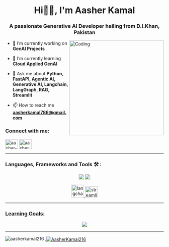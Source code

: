 <h1 align="center">Hi👋🏻, I'm Aasher Kamal</h1>
<h3 align="center">A passionate Generative AI Developer hailing from D.I.Khan, Pakistan</h3>
<img align="right" alt="Coding" width="300" src="https://i.pinimg.com/originals/81/17/8b/81178b47a8598f0c81c4799f2cdd4057.gif">

- 🔭 I’m currently working on **GenAI Projects**

- 🌱 I’m currently learning **Cloud Applied GenAI**

- 💬 Ask me about **Python, FastAPI, Agentic AI, Generative AI, Langchain, LangGraph, RAG, Streamlit**

- 📫 How to reach me **aasherkamal786@gmail.com**
  
<h3 align="left">Connect with me:</h3>
<p align="left">
<a href="https://linkedin.com/in/aasher-kamal-a227a124b" target="blank"><img align="center" src="https://raw.githubusercontent.com/rahuldkjain/github-profile-readme-generator/master/src/images/icons/Social/linked-in-alt.svg" alt="aasher-kamal-a227a124b" height="30" width="40" /></a>
<a href="https://www.facebook.com/profile.php?id=100078955913528&mibextid=ZbWKwL" target="blank"><img align="center" src="https://raw.githubusercontent.com/rahuldkjain/github-profile-readme-generator/master/src/images/icons/Social/facebook.svg" alt="aasher kamal" height="30" width="40" /></a>
</p>

<hr>
<h3 align="left">Languages, Frameworks and Tools 🛠️ : </h3>

<p align='center'>
	<img src="https://skillicons.dev/icons?i=python,fastapi,supabase,postgres,docker"/>
	<img src="https://skillicons.dev/icons?i=git,github,vscode,postman" />
	
</p>
<p align='center'>
	<a href="https://www.langchain.com" target="_blank" rel="noreferrer"> <img src="https://encrypted-tbn0.gstatic.com/images?q=tbn:ANd9GcT-BlZ3JZZSlROHYZNI6JTvNh-LgLV9-TtnUA&s" alt="langchain" width="40" height="40"/> </a>
	<a href="https://streamlit.io" target="_blank" rel="noreferrer"> <img src="https://streamlit.io/images/brand/streamlit-mark-color.png" alt="streamlit" width="40" height="35"/> 
</p>

<hr>
<h3 align="left">Learning Goals: </h3>

<p align='center'>
	<img src="https://skillicons.dev/icons?i=cpp,mongodb,typescript,nextjs,kubernetes"/>

<hr>

<p><img align="left" src="https://github-readme-stats.vercel.app/api/top-langs?username=AasherKamal216&show_icons=true&locale=en&layout=compact&theme=radical" alt="aasherkamal216" /></p>

<p>&nbsp;<img align="center" src="https://github-readme-stats.vercel.app/api?username=AasherKamal216&show_icons=true&locale=en&theme=radical" alt="AasherKamal216" /></p>

